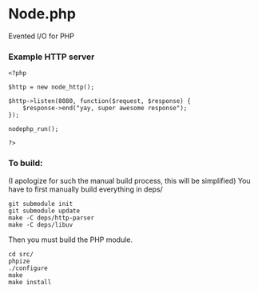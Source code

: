 Node.php
========
Evented I/O for PHP

### Example HTTP server
    <?php
    
    $http = new node_http();
    
    $http->listen(8080, function($request, $response) {
        $response->end("yay, super awesome response");
    });
    
    nodephp_run();
    
    ?>

### To build:
(I apologize for such the manual build process, this will be simplified)
You have to first manually build everything in deps/

    git submodule init
    git submodule update
    make -C deps/http-parser
    make -C deps/libuv
    
Then you must build the PHP module.

    cd src/
    phpize
    ./configure
    make
    make install